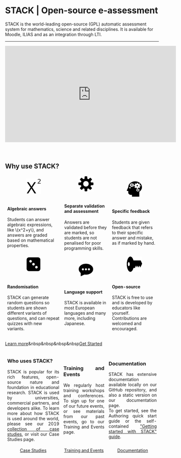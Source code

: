 <div class="jumbotron">
  <h1><b>STACK</b> | Open-source e-assessment</h1>
  <p class="lead">STACK is the world-leading open-source (GPL) automatic assessment system for mathematics, science and related disciplines. It is available for Moodle, ILIAS and as an integration through LTI.</p>
  <hr class="my-4">
	<center><iframe src="http://www.youtube.com/embed/W7qWa52k-nE" frameborder="0" width="560" height="315" allowfullscreen></iframe></center><br><br>
  <h2>Why use STACK?</h2>
  <table class="blank table-borderless ">
<thead>
  <tr>
	<td> <center><img src="/img/math.svg" alt="Math" height="50" width="50" /></center>
	<br>
	<h4>Algebraic answers</h4>
	<p>Students can answer algebraic expressions, like \(x^2+y\), and answers are graded based on mathematical properties.</p></td>
  <td>  <center><img src="/img/gear.svg" alt="Gear" height="50" width="50" /></center><br>
  <h4>Separate validation and assessment</h4>
     <p>Answers are validated before they are marked, so students are not penalised for poor programming skills.</p></td>
  <td><center><img src="/img/human_head.svg" alt="Thinking person" height="50" width="50" /></center><br>
  <h4>Specific feedback</h4>
  <p>Students are given feedback that refers to their specific answer and mistake, as if marked by hand.</p>
</td>
  </tr>
  	<td> <center><img src="/img/dice.svg" alt="Die" height="50" width="50" /></center><br>
	<h4>Randomisation</h4>
  <p>STACK can generate random questions so students are shown different variants of questions, and can repeat quizzes with new variants.</p></td>
  <td> <center><img src="/img/speech.svg" alt="Speech bubble" height="50" width="50" /></center><br>
  <h4>Language support</h4>
  <p>STACK is available in most European languages and many more, including Japanese.</p></td>
  <td> <center><img src="/img/key.svg" alt="Key" height="50" width="50" /></center><br>
  <h4>Open-source</h4>
  <p>STACK is free to use and is developed by educators like yourself. Contributions are welcomed and encouraged.</p></td>
</thead>
</table>

  <a class="btn btn-primary btn-lg" href="About" role="button">Learn more</a>&nbsp&nbsp&nbsp&nbsp<a class="btn btn-success btn-lg" href="GetStarted" role="button">Get Started</a>
</div>

<!--Possible card style
<div class="row">
  <div class="col-sm-6">
    <div class="card">
      <div class="card-body">
        <h5 class="card-title">Special title treatment</h5>
        <p class="card-text">With supporting text below as a natural lead-in to additional content.</p>
        <a href="#" class="btn btn-primary">Go somewhere</a>
      </div>
    </div>
  </div>
  <div class="col-sm-6">
    <div class="card">
      <div class="card-body">
        <h5 class="card-title">Special title treatment</h5>
        <p class="card-text">With supporting text below as a natural lead-in to additional content.</p>
        <a href="#" class="btn btn-primary">Go somewhere</a>
      </div>
    </div>
  </div>
</div>-->


<table class="blank table-borderless">
<thead>
  <tr style="text-align:justify">
	<td> <h3>Who uses STACK?</h3>
  <p>STACK is popular for its rich features, open-source nature and foundation in educational research. STACK is used by universities, commercial partners, and developers alike. To learn more about how STACK is used around the world, please see our 2019 <a href="%CONTENT/2019-cate-case-studies.pdf">collection of case studies</a>, or visit our Case Studies page.

  <td>  <h3>Training and Events</h3>
      <p>We regularly host training workshops and conferences. To sign up for one of our future events, or see materials from our past events, go to our Training and Events page.</p></td>
  <td><h3>Documentation</h3>
  <p>STACK has extensive documentation available locally on our GitHub repository, and also a static version on our documentation page.
  <br> To get started, see the Authoring quick start guide or the self-contained <a href="%CONTENT/2019-STACK-Guide.pdf">"Getting started with STACK" guide</a>.</p>
</td>
  </tr>
</thead>
<thead>
  <tr style="text-align:center">
    <td><a class="btn btn-secondary btn-lg" href="CaseStudies/2019" role="button">Case Studies</a></td>
	<td><a class="btn btn-secondary btn-lg" href="Training_and_events" role="button">Training and Events</a></td>
	<td><a class="btn btn-secondary btn-lg" href="https://stack-test.readthedocs.io/en/latest/" role="button">Documentation</a></td>
  </tr>
</thead>
</table>
